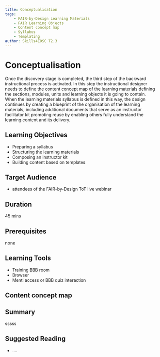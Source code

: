 ```yaml
---
title: Conceptualisation
tags: 
    - FAIR-by-Design Learning Materials
    - FAIR Learning Objects
    - Content concept map
    - Syllabus
    - Templating
author: Skills4EOSC T2.3
---
```


# Conceptualisation

Once the discovery stage is completed, the third step of the backward instructional process is activated. In this step the instructional designer needs to define the content concept map of the learning materials defining the sections, modules, units and learning objects it is going to contain. When the learning materials syllabus is defined in this way, the design continues by creating a blueprint of the organisation of the learning materials, including additional documents that serve as an instructor facilitator kit promoting reuse by enabling others fully understand the learning content and its delivery.

## Learning Objectives
- Preparing a syllabus
- Structuring the learning materials
- Composing an instructor kit
- Building content based on templates

## Target Audience
- attendees of the FAIR-by-Design ToT live webinar

## Duration
45 mins

## Prerequisites
none

## Learning Tools
- Training BBB room
- Browser
- Menti access or BBB quiz interaction

## Content concept map



## Summary

sssss


## Suggested Reading
- ....
